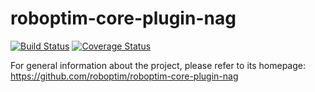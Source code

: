 roboptim-core-plugin-nag
========================

[![Build Status](https://travis-ci.org/roboptim/roboptim-core-plugin-nag.png?branch=master)](https://travis-ci.org/roboptim/roboptim-core-plugin-nag)
[![Coverage Status](https://coveralls.io/repos/roboptim/roboptim-core-plugin-nag/badge.png)](https://coveralls.io/r/roboptim/roboptim-core-plugin-nag)

For general information about the project, please refer to its
homepage: https://github.com/roboptim/roboptim-core-plugin-nag
